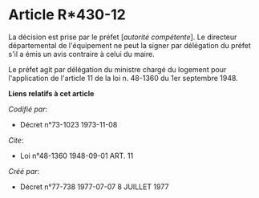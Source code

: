 # Article R*430-12

La décision est prise par le préfet [*autorité compétente*]. Le directeur départemental de l'équipement ne peut la signer par
délégation du préfet s'il a émis un avis contraire à celui du maire.

Le préfet agit par délégation du ministre chargé du logement pour l'application de l'article 11 de la loi n. 48-1360 du 1er
septembre 1948.

**Liens relatifs à cet article**

_Codifié par_:

  - Décret n°73-1023 1973-11-08

_Cite_:

  - Loi n°48-1360 1948-09-01 ART. 11

_Créé par_:

  - Décret n°77-738 1977-07-07 8 JUILLET 1977
